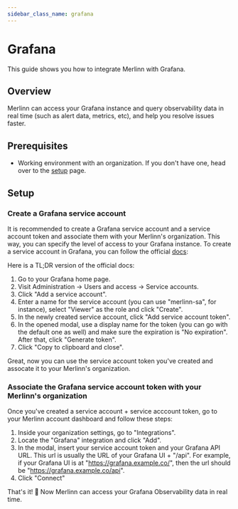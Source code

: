 ```yaml
---
sidebar_class_name: grafana
---
```


# Grafana

This guide shows you how to integrate Merlinn with Grafana.

## Overview

Merlinn can access your Grafana instance and query observability data in real time (such as alert data, metrics, etc), and help you resolve issues faster.

## Prerequisites

- Working environment with an organization. If you don't have one, head over to the [setup](../02-Getting%20started/01-Setup%20Merlinn.md) page.

## Setup

### Create a Grafana service account

It is recommended to create a Grafana service account and a service account token and associate them with your Merlinn's organization. This way, you can specify the level of access to your Grafana instance. To create a service account in Grafana, you can follow the official [docs](https://grafana.com/docs/grafana/latest/administration/service-accounts/):

Here is a TL;DR version of the official docs:

1. Go to your Grafana home page.
2. Visit Administration -> Users and access -> Service accounts.
3. Click "Add a service account".
4. Enter a name for the service account (you can use "merlinn-sa", for instance), select "Viewer" as the role and click "Create".
5. In the newly created service account, click "Add service account token".
6. In the opened modal, use a display name for the token (you can go with the default one as well) and make sure the expiration is "No expiration". After that, click "Generate token".
7. Click "Copy to clipboard and close".

Great, now you can use the service account token you've created and assocate it to your Merlinn's organization.

### Associate the Grafana service account token with your Merlinn's organization

Once you've created a service account + service acccount token, go to your Merlinn account dashboard and follow these steps:

1. Inside your organization settings, go to "Integrations".
2. Locate the "Grafana" integration and click "Add".
3. In the modal, insert your service account token and your Grafana API URL. This url is usually the URL of your Grafana UI + "/api". For example, if your Grafana UI is at "https://grafana.example.co/", then the url should be "https://grafana.example.co/api".
4. Click "Connect"

That's it! 🚀 Now Merlinn can access your Grafana Observability data in real time.
